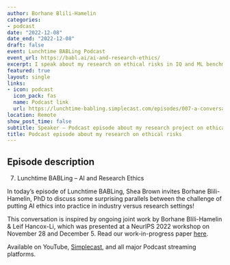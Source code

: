 ```yaml
---
author: Borhane Blili-Hamelin
categories:
- podcast
date: "2022-12-08"
date_end: "2022-12-08"
draft: false
event: Lunchtime BABLing Podcast
event_url: https://babl.ai/ai-and-research-ethics/
excerpt: I speak about my research on ethical risks in IQ and ML benchmarks on the BABL AI podcast. 
featured: true
layout: single
links:
- icon: podcast
  icon_pack: fas
  name: Podcast link
  url: https://lunchtime-babling.simplecast.com/episodes/007-a-conversation-exploring-the-socio-technical-side-of-ai-ethics-with-special-guest-borhane-blili-hamelin
location: Remote
show_post_time: false
subtitle: Speaker — Podcast episode about my research project on ethical risks in IQ and ML benchmarks 
title: Podcast episode about my research on ethical risks
---
```

## Episode description

007. Lunchtime BABLing – AI and Research Ethics

In today’s episode of Lunchtime BABLing, Shea Brown invites Borhane Blili-Hamelin, PhD to discuss some surprising parallels between the challenge of putting AI ethics into practice in industry versus research settings!

This conversation is inspired by ongoing joint work by Borhane Blili-Hamelin & Leif Hancox-Li, which was presented at a NeurIPS 2022 workshop on November 28 and December 5. Read our work-in-progress paper [here](https://arxiv.org/abs/2209.00692).

Available on YouTube, [Simplecast](https://lunchtime-babling.simplecast.com/episodes/007-a-conversation-exploring-the-socio-technical-side-of-ai-ethics-with-special-guest-borhane-blili-hamelin), and all major Podcast streaming platforms.